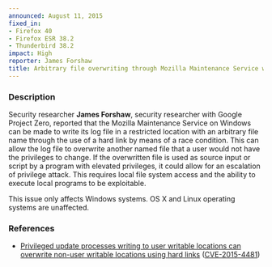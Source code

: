 ```yaml
---
announced: August 11, 2015
fixed_in:
- Firefox 40
- Firefox ESR 38.2
- Thunderbird 38.2
impact: High
reporter: James Forshaw
title: Arbitrary file overwriting through Mozilla Maintenance Service with hard links
---
```


<h3>Description</h3>

<p>Security researcher <strong>James Forshaw</strong>, security researcher with
Google Project Zero, reported that the Mozilla Maintenance Service on Windows
can be made to write its log file in a restricted location with an arbitrary
file name through the use of a hard link by means of a race condition. This can
allow the log file to overwrite another named file that a user would not have
the privileges to change. If the overwritten file is used as source input or
script by a program with elevated privileges, it could allow for an escalation
of privilege attack. This requires local file system access and the ability to
execute local programs to be exploitable.
</p>

<p class="note">This issue only affects Windows systems. OS X and Linux
operating systems are unaffected.</p>

<h3>References</h3>

<ul>
  <li><a href="https://bugzilla.mozilla.org/show_bug.cgi?id=1171518">
       Privileged update processes writing to user writable locations can
overwrite non-user writable locations using hard links</a>
(<a href="http://cve.mitre.org/cgi-bin/cvename.cgi?name=CVE-2015-4481"
class="ex-ref">CVE-2015-4481</a>)</li>
</ul>




